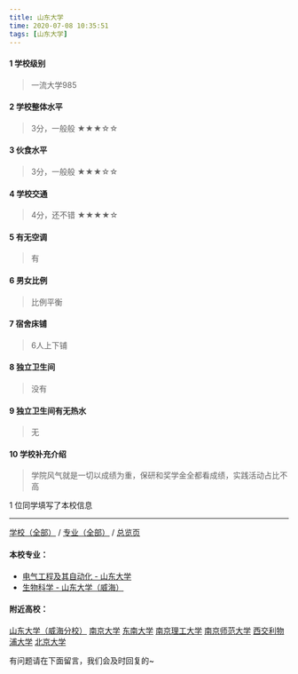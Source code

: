 ```yaml
---
title: 山东大学
time: 2020-07-08 10:35:51
tags: [山东大学]
---
```

#### 1 学校级别
> 一流大学985


#### 2 学校整体水平
> 3分，一般般
★★★☆☆


#### 3 伙食水平
>  3分，一般般
★★★☆☆


#### 4 学校交通
> 4分，还不错
★★★★☆



#### 5 有无空调
> 有


#### 6 男女比例
> 比例平衡


#### 7 宿舍床铺
> 6人上下铺
 

#### 8 独立卫生间
> 没有


#### 9 独立卫生间有无热水
> 无


#### 10 学校补充介绍
> 学院风气就是一切以成绩为重，保研和奖学金全都看成绩，实践活动占比不高

1 位同学填写了本校信息
***
[学校（全部）](https://univgo.github.io/2020/07/08/3efa6bcca419) / [专业（全部）](https://univgo.github.io/2020/07/08/2d4c6d3552c2) / [总览页](https://univgo.github.io/2020/07/08/445daeb4fa00)
#### 本校专业：
- [电气工程及其自动化 - 山东大学](https://univgo.github.io/2020/07/08/40ed0d978694)
- [生物科学 - 山东大学（威海）](https://univgo.github.io/2020/07/08/a56d9f0a7434 )

#### 附近高校：
[山东大学（威海分校）](https://univgo.github.io/2020/07/08/山东大学（威海分校）)
[南京大学](https://univgo.github.io/2020/07/08/南京大学)
[东南大学](https://univgo.github.io/2020/07/08/东南大学)
[南京理工大学](https://univgo.github.io/2020/07/08/南京理工大学)
[南京师范大学](https://univgo.github.io/2020/07/08/南京师范大学)
[西交利物浦大学](https://univgo.github.io/2020/07/08/西交利物浦大学)
[北京大学](https://univgo.github.io/2020/07/08/北京大学) 

有问题请在下面留言，我们会及时回复的~
